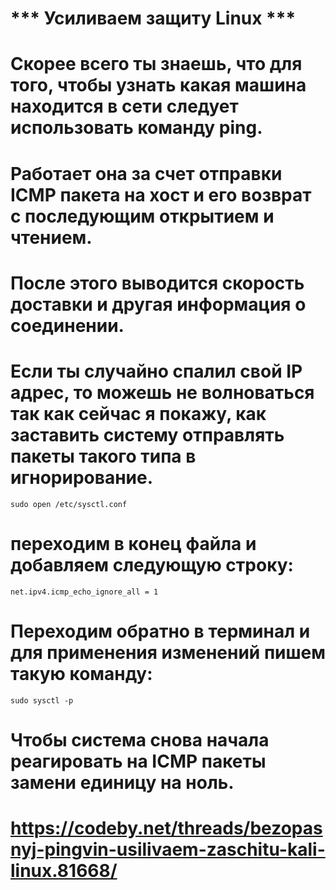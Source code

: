 # *** Усиливаем защиту Linux ***

# Скорее всего ты знаешь, что для того, чтобы узнать какая машина находится в сети следует использовать команду ping. 
# Работает она за счет отправки ICMP пакета на хост и его возврат с последующим открытием и чтением. 
# После этого выводится скорость доставки и другая информация о соединении. 
# Если ты случайно спалил свой IP адрес, то можешь не волноваться так как сейчас я покажу, как заставить систему отправлять пакеты такого типа в игнорирование.
    sudo open /etc/sysctl.conf

# переходим в конец файла и добавляем следующую строку:
    net.ipv4.icmp_echo_ignore_all = 1

# Переходим обратно в терминал и для применения изменений пишем такую команду:
    sudo sysctl -p

# Чтобы система снова начала реагировать на ICMP пакеты замени единицу на ноль.
# https://codeby.net/threads/bezopasnyj-pingvin-usilivaem-zaschitu-kali-linux.81668/
